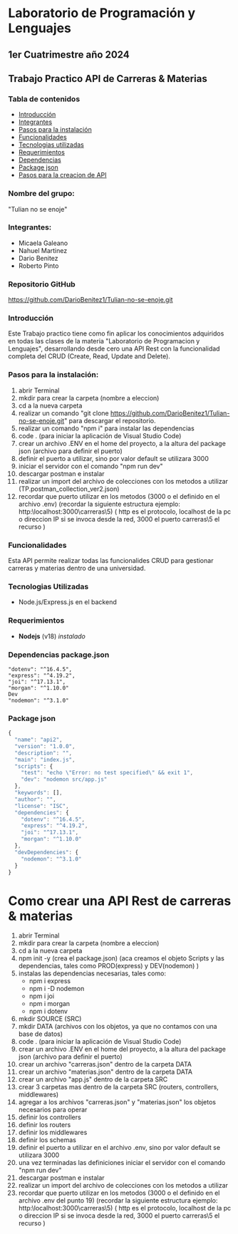 
# Laboratorio de Programación y Lenguajes
## 1er Cuatrimestre año 2024
## Trabajo Practico API de Carreras & Materias

### Tabla de contenidos
- [Introducción](#introducción)
- [Integrantes](#integrantes)
- [Pasos para la instalación](#pasos-para-la-instalación)
- [Funcionalidades](#funcionalidades)
- [Tecnologias utilizadas](#tecnologias-utilizadas)
- [Requerimientos](#requerimientos)
- [Dependencias](#dependencias-packagejson)
- [Package json](#package-json)
- [Pasos para la creacion de API](#como-crear-una-api-rest-de-carreras--materias)

### Nombre del grupo: 
  "Tulian no se enoje"

### Integrantes: 
 - Micaela Galeano
 - Nahuel Martinez
 - Dario Benitez
 - Roberto Pinto

### Repositorio GitHub
  https://github.com/DarioBenitez1/Tulian-no-se-enoje.git

### Introducción
Este Trabajo practico tiene como fin aplicar los conocimientos adquiridos en todas las clases de la materia "Laboratorio de Programacion y Lenguajes", desarrollando desde cero una API Rest con la funcionalidad completa del CRUD (Create, Read, Update and Delete).

### Pasos para la instalación:

 1. abrir Terminal
 2. mkdir para crear la carpeta (nombre a eleccion)
 3. cd a la nueva carpeta
 4. realizar un comando "git clone https://github.com/DarioBenitez1/Tulian-no-se-enoje.git" para descargar el repositorio.
 5. realizar un comando "npm i" para instalar las dependencias
 6. code . (para iniciar la aplicación de Visual Studio Code)
 7. crear un archivo .ENV en el home del proyecto, a la altura del package json (archivo para definir el puerto)
 8. definir el puerto a utilizar, sino por valor default se utilizara 3000
 9. iniciar el servidor con el comando "npm run dev"
 10. descargar postman e instalar
 11. realizar un import del archivo de colecciones con los metodos a utilizar (TP.postman_collection_ver2.json)
 12. recordar que puerto utilizar en los metodos (3000 o el definido en el archivo .env)
    (recordar la siguiente estructura ejemplo: http:\\localhost:3000\carreras\5)
    (
      http es el protocolo, 
      localhost de la pc o direccion IP si se invoca desde la red,
      3000 el puerto
      carreras\5 el recurso
    )
    

### Funcionalidades
Esta API permite realizar todas las funcionalides CRUD para gestionar carreras y materias dentro de una universidad.

### Tecnologias Utilizadas
- Node.js/Express.js en el backend

### Requerimientos
 - **Nodejs**  (v18) *instalado*

### Dependencias package.json
    "dotenv": "^16.4.5",
    "express": "^4.19.2",
    "joi": "^17.13.1",
    "morgan": "^1.10.0"
    Dev
    "nodemon": "^3.1.0"

### Package json
```javascript
{
  "name": "api2",
  "version": "1.0.0",
  "description": "",
  "main": "index.js",
  "scripts": {
    "test": "echo \"Error: no test specified\" && exit 1",
    "dev": "nodemon src/app.js"
  },
  "keywords": [],
  "author": "",
  "license": "ISC",
  "dependencies": {
    "dotenv": "^16.4.5",
    "express": "^4.19.2",
    "joi": "^17.13.1",
    "morgan": "^1.10.0"
  },
  "devDependencies": {
    "nodemon": "^3.1.0"
  }
}
```
# Como crear una API Rest de carreras & materias
 1. abrir Terminal
 2. mkdir para crear la carpeta (nombre a eleccion)
 3. cd a la nueva carpeta
 4. npm init -y (crea el package.json) 	(aca creamos el objeto Scripts y las dependencias, tales como PROD(express) y DEV(nodemon) )
 5. instalas las dependencias necesarias, 
    tales como: 
     - npm i express 
     - npm i -D nodemon
     - npm i joi
     - npm i morgan
     - npm i dotenv
 6. mkdir SOURCE (SRC)
 7. mkdir DATA (archivos con los objetos, ya que no contamos con una base de datos)
 8. code . (para iniciar la aplicación de Visual Studio Code)
 9. crear un archivo .ENV en el home del proyecto, a la altura del package json (archivo para definir el puerto)
 10. crear un archivo "carreras.json" dentro de la carpeta DATA
 11. crear un archivo "materias.json" dentro de la carpeta DATA
 12. crear un archivo "app.js" dentro de la carpeta SRC
 13. crear 3 carpetas mas dentro de la carpeta SRC (routers, controllers, middlewares)
 14. agregar a los archivos "carreras.json" y "materias.json" los objetos necesarios para operar
 15. definir los controllers
 16. definir los routers
 17. definir los middlewares
 18. definir los schemas
 19. definir el puerto a utilizar en el archivo .env, sino por valor default se utilizara 3000
 20. una vez terminadas las definiciones iniciar el servidor con el comando "npm run dev"
 22. descargar postman e instalar
 23. realizar un import del archivo de colecciones con los metodos a utilizar
 24. recordar que puerto utilizar en los metodos (3000 o el definido en el archivo .env del punto 19)
	(recordar la siguiente estructura ejemplo: http:\\localhost:3000\carreras\5)
	(
		http es el protocolo, 
		localhost de la pc o direccion IP si se invoca desde la red,
		3000 el puerto
		carreras\5 el recurso
	)
